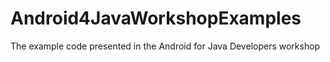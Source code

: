 Android4JavaWorkshopExamples
============================

The example code presented in the Android for Java Developers workshop
